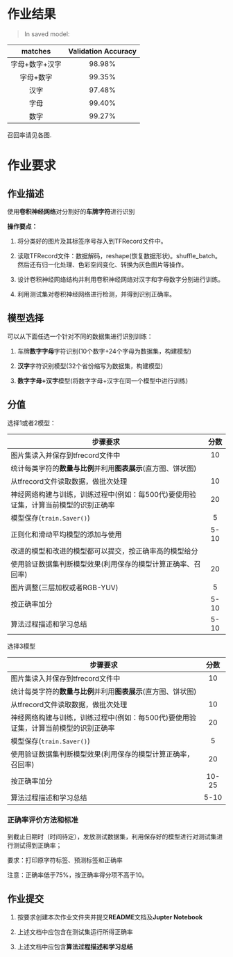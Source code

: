 # 作业结果

> In saved model:

| matches | Validation Accuracy |
| :-----: | :------: |
| 字母+数字+汉字 | 98.98% |
| 字母+数字 | 99.35% |
| 汉字 | 97.48% |
| 字母 | 99.40% |
| 数字 | 99.27% |

召回率请见各图.



# 作业要求

## 作业描述

使用**卷积神经网络**对分割好的**车牌字符**进行识别

**操作要点：**

1. 将分类好的图片及其标签序号存入到TFRecord文件中。

2. 读取TFRecord文件：数据解码，reshape(恢复数据形状)。shuffle_batch。然后还有归一化处理、色彩空间变化、转换为灰色图片等操作。

3. 设计卷积神经网络结构并利用卷积神经网络对汉字和字母数字分别进行训练。

4. 利用测试集对卷积神经网络进行检测，并得到识别正确率。

## 模型选择

可以从下面任选一个针对不同的数据集进行识别训练：

1. 车牌**数字字母**字符识别(10个数字+24个字母为数据集，构建模型)

2. **汉字**字符识别模型(32个省份缩写为数据集，构建模型)

3. **数字字母+汉字**模型(将数字字母+汉字在同一个模型中进行训练)

## 分值

选择1或者2模型：

| 步骤要求                                                                            | 分数 |
| ----------------------------------------------------------------------------------- | :--: |
| 图片集读入并保存到tfrecord文件中                                                    | 10   |
| 统计每类字符的**数量与比例**并利用**图表展示**(直方图、饼状图)                      |      |
| 从tfrecord文件读取数据，做批次处理                                                  | 10   |
| 神经网络构建与训练，训练过程中(例如：每500代)要使用验证集，计算当前模型的识别正确率 | 20   |
| 模型保存(`train.Saver()`)                                                           | 5    |
| 正则化和滑动平均模型的添加与使用                                                    | 5-10 |
| 改进的模型和改进的模型都可以提交，按正确率高的模型给分                              |      |
| 使用验证数据集判断模型效果(利用保存的模型计算正确率、召回率)                        | 20   |
| 图片调整(三层加权或者RGB-YUV)                                                       | 5    |
| 按正确率加分                                                                        | 5-10 |
| 算法过程描述和学习总结                                                              | 5-10 |



选择3模型

| 步骤要求                                                                            | 分数  |
| ----------------------------------------------------------------------------------- | :---: |
| 图片集读入并保存到tfrecord文件中                                                    | 10    |
| 统计每类字符的**数量与比例**并利用**图表展示**(直方图、饼状图)                      |       |
| 从tfrecord文件读取数据，做批次处理                                                  | 10    |
| 神经网络构建与训练，训练过程中(例如：每500代)要使用验证集，计算当前模型的识别正确率 | 20    |
| 模型保存(`train.Saver()`)                                                           | 5     |
| 使用验证数据集判断模型效果(利用保存的模型计算正确率，召回率)                        | 20    |
| 按正确率加分                                                                        | 10-25 |
| 算法过程描述和学习总结                                                              | 5-10  |

### 正确率评价方法和标准

到截止日期时（时间待定），发放测试数据集，利用保存好的模型进行对测试集进行测试得到正确率；

要求：打印原字符标签、预测标签和正确率

注意：正确率低于75%，按正确率得分项不高于10。

## 作业提交

1. 按要求创建本次作业文件夹并提交**README**文档及**Jupter Notebook**

2. 上述文档中应包含在测试集运行所得正确率

3. 上述文档中应包含**算法过程描述和学习总结**

